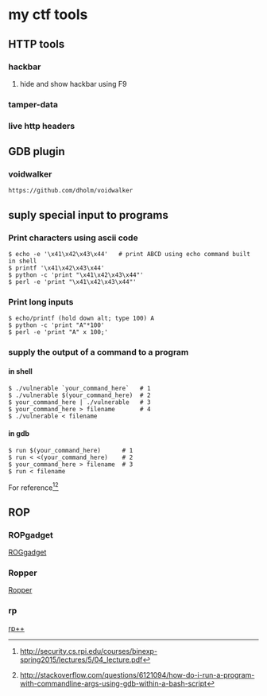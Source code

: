 # my ctf tools

## HTTP tools

### hackbar
1. hide and show hackbar using F9

### tamper-data

### live http headers

## GDB plugin
### voidwalker
    https://github.com/dholm/voidwalker


## suply special input to programs

### Print characters using ascii code

```
$ echo -e '\x41\x42\x43\x44'   # print ABCD using echo command built in shell
$ printf '\x41\x42\x43\x44'
$ python -c 'print "\x41\x42\x43\x44"'
$ perl -e 'print "\x41\x42\x43\x44"'
```

### Print long inputs

```
$ echo/printf (hold down alt; type 100) A
$ python -c 'print "A"*100'
$ perl -e 'print "A" x 100;'
```

### supply the output of a command to a program

#### in shell
```
$ ./vulnerable `your_command_here`   # 1
$ ./vulnerable $(your_command_here)  # 2
$ your_command_here | ./vulnerable   # 3
$ your_command_here > filename       # 4
$ ./vulnerable < filename
```

#### in gdb

```
$ run $(your_command_here)      # 1
$ run < <(your_command_here)    # 2
$ your_command_here > filename  # 3
$ run < filename
```

For reference[^1][^2]

[^1]: http://security.cs.rpi.edu/courses/binexp-spring2015/lectures/5/04_lecture.pdf
[^2]: http://stackoverflow.com/questions/6121094/how-do-i-run-a-program-with-commandline-args-using-gdb-within-a-bash-script


## ROP

### ROPgadget
[ROGgadget](http://shell-storm.org/project/ROPgadget/)

### Ropper
[Ropper](http://scoding.de/ropper/)

### rp
[rp++](https://github.com/0vercl0k/rp)
